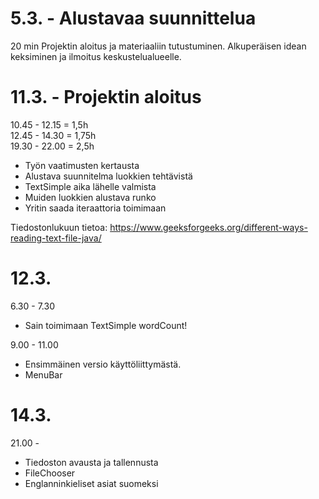 # 5.3. - Alustavaa suunnittelua
20 min
Projektin aloitus ja materiaaliin tutustuminen. Alkuperäisen idean keksiminen ja ilmoitus keskustelualueelle.


# 11.3. - Projektin aloitus
10.45 - 12.15 = 1,5h  
12.45 - 14.30 = 1,75h  
19.30 - 22.00 = 2,5h
- Työn vaatimusten kertausta
- Alustava suunnitelma luokkien tehtävistä
- TextSimple aika lähelle valmista
- Muiden luokkien alustava runko
- Yritin saada iteraattoria toimimaan

Tiedostonlukuun tietoa:
https://www.geeksforgeeks.org/different-ways-reading-text-file-java/

# 12.3. 
6.30 - 7.30
- Sain toimimaan TextSimple wordCount!

9.00 - 11.00
- Ensimmäinen versio käyttöliittymästä.
- MenuBar

# 14.3.
21.00 - 
- Tiedoston avausta ja tallennusta
- FileChooser
- Englanninkieliset asiat suomeksi